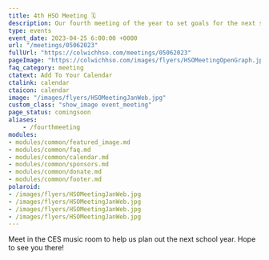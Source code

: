 ```yaml
---
title: 4th HSO Meeting 🗓️
description: Our fourth meeting of the year to set goals for the next school year.
type: events
event_date: 2023-04-25 6:00:00 +0000
url: "/meetings/05062023"
fullUrl: "https://colwichhso.com/meetings/05062023"
pageImage: "https://colwichhso.com/images/flyers/HSOMeetingOpenGraph.jpg"
faq_category: meeting
ctatext: Add To Your Calendar
ctalink: calendar
ctaicon: calendar
image: "/images/flyers/HSOMeetingJanWeb.jpg"
custom_class: "show_image event_meeting"
page_status: comingsoon
aliases:
    - /fourthmeeting
modules:
- modules/common/featured_image.md
- modules/common/faq.md
- modules/common/calendar.md
- modules/common/sponsors.md
- modules/common/donate.md
- modules/common/footer.md
polaroid: 
- /images/flyers/HSOMeetingJanWeb.jpg
- /images/flyers/HSOMeetingJanWeb.jpg
- /images/flyers/HSOMeetingJanWeb.jpg
- /images/flyers/HSOMeetingJanWeb.jpg
---
```

Meet in the CES music room to help us plan out the next school year. Hope to see you there!